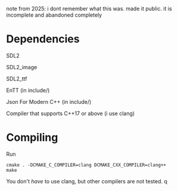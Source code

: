 note from 2025: i dont remember what this was. made it public. it is incomplete and abandoned completely

# Dependencies

SDL2

SDL2_image

SDL2_ttf

EnTT (in include/)

Json For Modern C++ (in include/)

Compiler that supports C++17 or above (i use clang)


# Compiling

Run

~~~
cmake . -DCMAKE_C_COMPILER=clang DCMAKE_CXX_COMPILER=clang++
make
~~~

You don't *have* to use clang, but other compilers are not tested.
q
